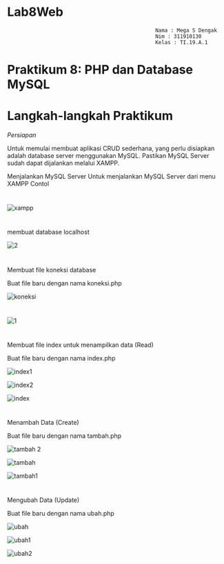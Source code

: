 # Lab8Web
                                                    Nama : Mega S Dengak
                                                    Nim : 311910130
                                                    Kelas : TI.19.A.1
# Praktikum 8: PHP dan Database MySQL

# Langkah-langkah Praktikum
*Persiapan*

Untuk memulai membuat aplikasi CRUD sederhana, yang perlu disiapkan adalah 
database server menggunakan MySQL. Pastikan MySQL Server sudah dapat dijalankan 
melalui XAMPP.

Menjalankan MySQL Server
Untuk menjalankan MySQL Server dari menu XAMPP Contol

#
![xampp](https://user-images.githubusercontent.com/56498195/120389147-3c3a7580-c356-11eb-9f30-65723fb77d90.PNG)



#
membuat database localhost


![2](https://user-images.githubusercontent.com/56498195/120390061-70fafc80-c357-11eb-97d4-441a7c422ec3.PNG)


#
Membuat file koneksi database

Buat file baru dengan nama koneksi.php

![koneksi](https://user-images.githubusercontent.com/56498195/120390417-e1a21900-c357-11eb-9639-52ec32c911ac.PNG)
#
![1](https://user-images.githubusercontent.com/56498195/120390327-c505e100-c357-11eb-9573-591f9d570fb3.PNG)

#
Membuat file index untuk menampilkan data (Read)

Buat file baru dengan nama index.php

![index1](https://user-images.githubusercontent.com/56498195/120390769-4fe6db80-c358-11eb-8c93-dcc005b25806.PNG)


![index2](https://user-images.githubusercontent.com/56498195/120390805-5aa17080-c358-11eb-8893-7e8d1202f419.PNG)


![index](https://user-images.githubusercontent.com/56498195/120390896-7ad12f80-c358-11eb-86f5-b622842ed606.PNG)



#
Menambah Data (Create)

Buat file baru dengan nama tambah.php

![tambah 2](https://user-images.githubusercontent.com/56498195/120391140-cf74aa80-c358-11eb-9afe-0a8661ec060d.PNG)



![tambah](https://user-images.githubusercontent.com/56498195/120391146-d3083180-c358-11eb-9714-67b20c0be6bc.PNG)



![tambah1](https://user-images.githubusercontent.com/56498195/120391155-d4395e80-c358-11eb-8995-fdf4bbc02f14.PNG)




#
Mengubah Data (Update)

Buat file baru dengan nama ubah.php


![ubah](https://user-images.githubusercontent.com/56498195/120391667-92f57e80-c359-11eb-9fb8-12e272e2dd19.PNG)



![ubah1](https://user-images.githubusercontent.com/56498195/120391671-94bf4200-c359-11eb-8982-f9f366b6b13e.PNG)



![ubah2](https://user-images.githubusercontent.com/56498195/120391677-95f06f00-c359-11eb-8a93-51d26286f8ee.PNG)



